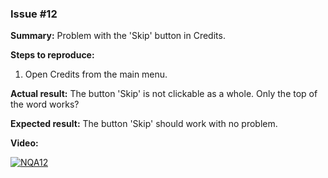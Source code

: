 ### Issue #12
**Summary:** Problem with the 'Skip' button in Credits.

**Steps to reproduce:**
1. Open Credits from the main menu.

**Actual result:** The button 'Skip' is not clickable as a whole. Only the top of the word works?

**Expected result:** The button 'Skip' should work with no problem.

**Video:**

[![NQA12](/Test_Case_Studies/No_Questions_Asked/12.png)](https://github.com/lukmarcus/Today-I-Learned/raw/main/Test_Case_Studies/No_Questions_Asked/12.mp4)